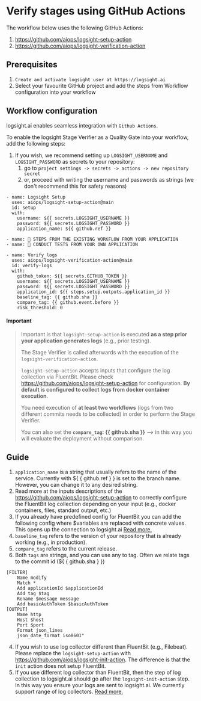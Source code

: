 # Verify stages using GitHub Actions

The workflow below uses the following GitHub Actions:
1. https://github.com/aiops/logsight-setup-action
2. https://github.com/aiops/logsight-verification-action
## Prerequisites

1. `Create and activate logsight user at https://logsight.ai`
2. Select your favourite GitHub project and add the steps from Workflow configuration into your workflow

## Workflow configuration
logsight.ai enables seamless integration with `Github Actions`.

To enable the logsight Stage Verifier as a Quality Gate into your workflow, add the following steps:
1. If you wish, we recommend setting up `LOGSIGHT_USERNAME` and `LOGSIGHT_PASSWORD` as secrets to your repository:
   1. go to `project settings -> secrets -> actions -> new repository secret`
   2. or, proceed with writing the username and passwords as strings (we don't recommend this for safety reasons)
```text
- name: Logsight Setup
  uses: aiops/logsight-setup-action@main
  id: setup
  with:
    username: ${{ secrets.LOGSIGHT_USERNAME }}
    password: ${{ secrets.LOGSIGHT_PASSWORD }}
    application_name: ${{ github.ref }}

- name: 🚀 STEPS FROM THE EXISTING WORKFLOW FROM YOUR APPLICATION
- name: 🚀 CONDUCT TESTS FROM YOUR OWN APPLICATION

- name: Verify logs
  uses: aiops/logsight-verification-action@main
  id: verify-logs
  with:
    github_token: ${{ secrets.GITHUB_TOKEN }}
    username: ${{ secrets.LOGSIGHT_USERNAME }}
    password: ${{ secrets.LOGSIGHT_PASSWORD }}
    application_id: ${{ steps.setup.outputs.application_id }}
    baseline_tag: {{ github.sha }}
    compare_tag: {{ github.event.before }} 
    risk_threshold: 0
```

#### Important
> Important is that `logsight-setup-action` is executed **as a step prior your application generates logs** (e.g., prior testing). 
> 
> The Stage Verifier is called afterwards with the execution of the `logsight-verification-action`.
> 
> `logsight-setup-action`  accepts inputs that configure the log collection via FluentBit. Please check https://github.com/aiops/logsight-setup-action for configuration. **By default is configured to collect logs from docker container execution**.
> 
> You need execution of **at least two workflows** (logs from two different commits needs to be collected) in order to perform the Stage Verifier.
>
> You can also set the **`compare_tag`: {{ github.sha }}** --> in this way you will evaluate the deployment without comparison.

## Guide 

1. `application_name` is a string that usually refers to the name of the service. Currently with ${ { github.ref } } is set to the branch name. However, you can change it to any desired string.
2. Read more at the inputs descriptions of the https://github.com/aiops/logsight-setup-action to correctly configure the FluentBit log collection depending on your input (e.g., docker containers, files, standard output, etc.)
3. If you already have predefined config for FluentBit you can add the following config where $variables are replaced with concrete values. This opens up the connection to logsight.ai [Read more.](../send_logs/fluentbit.md)
4. `baseline_tag` refers to the version of your repository that is already working (e.g., in production).
5. `compare_tag` refers to the current release. 
6. Both `tags` are strings, and you can use any to tag. Often we relate tags to the commit id (${ { github.sha } }) 
```
[FILTER]
    Name modify
    Match *
    Add applicationId $applicationId
    Add tag $tag
    Rename $message message
    Add basicAuthToken $basicAuthToken
[OUTPUT]
    Name http
    Host $host
    Port $port
    Format json_lines
    json_date_format iso8601"
```
4. If you wish to use log collector different than FluentBit (e.g., Filebeat). Please replace the `logsight-setup-action` with https://github.com/aiops/logsight-init-action. The difference is that the `init` action does not setup FluentBit.
5. If you use different log collector than FluentBit, then the step of log collection to logsight.ai should go after the `logsight-init-action` step. In this way you ensure your logs are sent to logsight.ai. We currently support range of log collectors. [Read more.](https://docs.logsight.ai/#/./send_logs/logstash)

